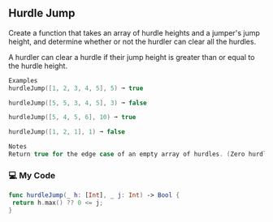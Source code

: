 ## Hurdle Jump

Create a function that takes an array of hurdle heights and a jumper's jump height, and determine whether or not the hurdler can clear all the hurdles.

A hurdler can clear a hurdle if their jump height is greater than or equal to the hurdle height.
```swift
Examples
hurdleJump([1, 2, 3, 4, 5], 5) ➞ true

hurdleJump([5, 5, 3, 4, 5], 3) ➞ false

hurdleJump([5, 4, 5, 6], 10) ➞ true

hurdleJump([1, 2, 1], 1) ➞ false

Notes
Return true for the edge case of an empty array of hurdles. (Zero hurdles means that any jump height can clear them).
```
### :computer: My Code
```swift
func hurdleJump(_ h: [Int], _ j: Int) -> Bool {
 return h.max() ?? 0 <= j;
}
```

